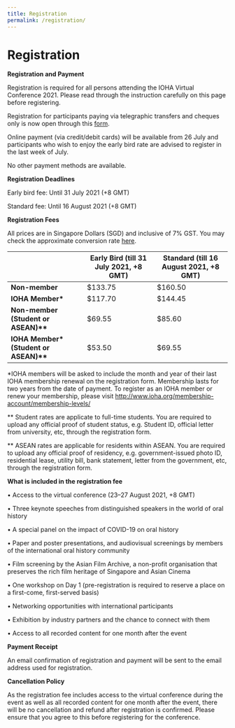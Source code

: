 ```yaml
---
title: Registration
permalink: /registration/
---
```

# Registration

<b>Registration and Payment </b>

Registration is required for all persons attending the IOHA Virtual Conference 2021. Please read through the instruction carefully on this page before registering.

Registration for participants paying via telegraphic transfers and cheques only is now open through this <a href="https://go.gov.sg/ioha2021reg">form</a>.

Online payment (via credit/debit cards) will be available from 26 July and participants who wish to enjoy the early bird rate are advised to register in the last week of July.

No other payment methods are available.

<b>Registration Deadlines </b>

Early bird fee: Until 31 July 2021 (+8 GMT)

Standard fee: Until 16 August 2021 (+8 GMT)

<b> Registration Fees </b>

All prices are in Singapore Dollars (SGD) and inclusive of 7% GST. You may check the approximate conversion rate [here](https://xe.com/currencyconverter/).

| | <b>Early Bird (till 31 July 2021, +8 GMT)</b> | <b>Standard (till 16 August 2021, +8 GMT)</b> |
| -------- | -------- | -------- |
| <b>Non-member</b> | $133.75 | $160.50 |
|<b>IOHA Member*</b> | $117.70 | $144.45 | 
| <b>Non-member (Student or ASEAN)**</b> | $69.55 | $85.60 |
|<b> IOHA Member* (Student or ASEAN)**</b> | $53.50 | $69.55 |

*IOHA members will be asked to include the month and year of their last IOHA membership renewal on the registration form. Membership lasts for two years from the date of payment. To register as an IOHA member or renew your membership, please visit <a href="http://www.ioha.org/membership-account/membership-levels/">http://www.ioha.org/membership-account/membership-levels/</a>

** Student rates are applicate to full-time students. You are required to upload any official proof of student status, e.g. Student ID, official letter from university, etc, through the registration form.

** ASEAN rates are applicable for residents within ASEAN. You are required to upload any official proof of residency, e.g. government-issued photo ID, residential lease, utility bill, bank statement, letter from the government, etc, through the registration form.

<b>What is included in the registration fee</b>

•	Access to the virtual conference (23–27 August 2021, +8 GMT)

•	Three keynote speeches from distinguished speakers in the world of oral history

• A special panel on the impact of COVID-19 on oral history

•	Paper and poster presentations, and audiovisual screenings by members of the international oral history community

•	Film screening by the Asian Film Archive, a non-profit organisation that preserves the rich film heritage of Singapore and Asian Cinema

•	One workshop on Day 1 (pre-registration is required to reserve a place on a first-come, first-served basis)

•	Networking opportunities with international participants

•	Exhibition by industry partners and the chance to connect with them

•	Access to all recorded content for one month after the event

<b>Payment Receipt</b>

An email confirmation of registration and payment will be sent to the email address used for registration.

<b>Cancellation Policy</b>

As the registration fee includes access to the virtual conference during the event as well as all recorded content for one month after the event, there will be no cancellation and refund after registration is confirmed. Please ensure that you agree to this before registering for the conference.